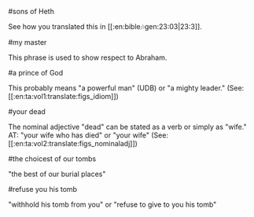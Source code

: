 #sons of Heth

See how you translated this in [[:en:bible:notes:gen:23:03|23:3]].

#my master

This phrase is used to show respect to Abraham.

#a prince of God

This probably means "a powerful man" (UDB) or "a mighty leader." (See: [[:en:ta:vol1:translate:figs_idiom]])

#your dead

The nominal adjective "dead" can be stated as a verb or simply as "wife." AT: "your wife who has died" or "your wife" (See: [[:en:ta:vol2:translate:figs_nominaladj]])

#the choicest of our tombs

"the best of our burial places"

#refuse you his tomb

"withhold his tomb from you" or "refuse to give to you his tomb"